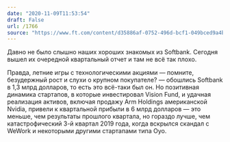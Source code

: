 ```yaml
---
date: "2020-11-09T11:53:54"
draft: False
url: /1766
source: "https://www.ft.com/content/d35886af-0752-496d-bcf1-049bced9a4b4?shareType=nongift"
---
```


Давно не было слышно наших хороших знакомых из Softbank. Сегодня вышел их очередной квартальный отчет и там не всё так плохо.

Правда, летние игры с технологическими акциями — помните, безудержный рост и слухи о крупном покупателе? — обошлись Softbank в 1,3 млрд долларов, то есть это всё-таки был он. Но позитивная динамика стартапов, в которые инвестировал Vision Fund, и удачная реализация активов, включая продажу Arm Holdings американской Nvidia, привели к квартальной прибыли в 6 млрд долларов — это меньше, чем результаты прошлого квартала, но гораздо лучше, чем катастрофический 3-й квартал 2019 года, когда вскрылся скандал с WeWork и некоторыми другими стартапами типа Oyo.
